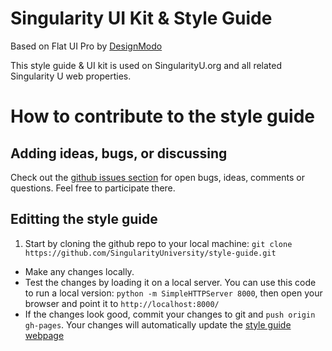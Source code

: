 Singularity UI Kit & Style Guide
=======

Based on Flat UI Pro by [DesignModo](http://designmodo.com)

This style guide & UI kit is used on SingularityU.org and all related Singularity U web properties.

# How to contribute to the style guide
## Adding ideas, bugs, or discussing
Check out the [github issues section](https://github.com/SingularityUniversity/style-guide/issues) for open bugs, ideas, comments or questions. Feel free to participate there. 


## Editting the style guide
1. Start by cloning the github repo to your local machine: `git clone https://github.com/SingularityUniversity/style-guide.git`
* Make any changes locally.
* Test the changes by loading it on a local server. You can use this code to run a local version: `python -m SimpleHTTPServer 8000`, then open your browser and point it to `http://localhost:8000/`
* If the changes look good, commit your changes to git and `push origin gh-pages`. Your changes will automatically update the [style guide webpage](https://singularityuniversity.github.io/style-guide)
